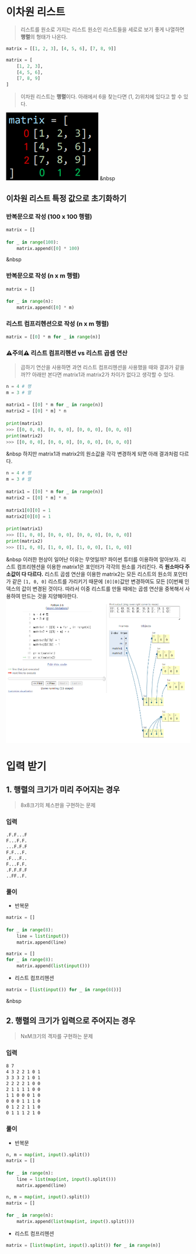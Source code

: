 # 이차원 리스트
> 리스트를 원소로 가지는 리스트
> 원소인 리스트들을 세로로 보기 좋게 나열하면 **행렬**의 형태가 나온다.
```python
matrix = [[1, 2, 3], [4, 5, 6], [7, 8, 9]]
```
```python
matrix = [
    [1, 2, 3],
    [4, 5, 6],
    [7, 8, 9]
]
```
> 이차원 리스트는 **행렬**이다.
> 아래에서 6을 찾는다면 (1, 2)위치에 있다고 할 수 있다.

![행렬.png](img/행렬.png)
&nbsp
## 이차원 리스트 특정 값으로 초기화하기
### 반복문으로 작성 (100 x 100 행렬)
```python
matrix = []

for _ in range(100):
    matrix.append([0] * 100)
```
&nbsp
### 반복문으로 작성 (n x m 행렬)
```python
matrix = []

for _ in range(n):
    matrix.append([0] * m)
```
### 리스트 컴프리헨션으로 작성 (n x m 행렬)
```python
matrix = [[0] * m for _ in range(n)]
```
### ⚠주의⚠ 리스트 컴프리헨션 vs 리스트 곱셈 연산
> 곱하기 연산을 사용하면 과연 리스트 컴프리헨션을 사용했을 때와 결과가 같을까??
아래만 본다면 matrix1과 matrix2가 차이가 없다고 생각할 수 있다.
```python
n = 4 # 행
m = 3 # 열

matrix1 = [[0] * m for _ in range(n)]
matrix2 = [[0] * m] * n

print(matrix1)
>>> [[0, 0, 0], [0, 0, 0], [0, 0, 0], [0, 0, 0]]
print(matrix2)
>>> [[0, 0, 0], [0, 0, 0], [0, 0, 0], [0, 0, 0]]
```
&nbsp
하지만 matrix1과 matrix2의 원소값을 각각 변경하게 되면 아래 결과처럼 다르다.
```python
n = 4 # 행
m = 3 # 열

matrix1 = [[0] * m for _ in range(n)]
matrix2 = [[0] * m] * n

matrix1[0][0] = 1
matrix2[0][0] = 1

print(matrix1)
>>> [[1, 0, 0], [0, 0, 0], [0, 0, 0], [0, 0, 0]]
print(matrix2)
>>> [[1, 0, 0], [1, 0, 0], [1, 0, 0], [1, 0, 0]]
```
&nbsp
이러한 현상이 일어난 이유는 무엇일까?
파이썬 튜터를 이용하여 알아보자.
리스트 컴프리헨션을 이용한 matrix1은 포인터가 각각의 원소를 가리킨다. 즉 **원소마다 주소값이 다 다르다.**
리스트 곱셈 연산을 이용한 matrix2는 모든 리스트의 원소의 포인터가 같은 `[1, 0, 0]` 리스트를 가리키기 때문에 `[0][0]`값만 변경하여도 모든 [0]번째 인덱스의 값이 변경된 것이다.
따라서 이중 리스트를 만들 때에는 곱셈 연산을 중복해서 사용하여 만드는 것을 지양해야한다.
![파이썬튜터.png](파이썬튜터.png "파이썬튜터.png")

# 입력 받기
## 1. 행렬의 크기가 미리 주어지는 경우
> 8x8크기의 체스판을 구현하는 문제
### 입력
```
.F.F...F
F...F.F.
...F.F.F
F.F...F.
.F...F..
F...F.F.
.F.F.F.F
..FF..F.
```
### 풀이
- 반복문
```python
matrix = []

for _ in range(8):
    line = list(input())
    matrix.append(line)
```
```python
matrix = []
for _ in range(8):
    matrix.append(list(input()))
```
- 리스트 컴프리헨션
```python
matrix = [list(input()) for _ in range(8())]
```
&nbsp
## 2.  행렬의 크기가 입력으로 주어지는 경우
> NxM크기의 격자를 구현하는 문제
### 입력
```
8 7
4 3 2 2 1 0 1
3 3 3 2 1 0 1
2 2 2 2 1 0 0 
2 1 1 1 1 0 0
1 1 0 0 0 1 0
0 0 0 1 1 1 0
0 1 2 2 1 1 0
0 1 1 1 2 1 0
```
### 풀이
- 반복문
```python
n, m = map(int, input().split())
matrix = []

for _ in range(n):
    line = list(map(int, input().split()))
    matrix.append(line)
```
```python
n, m = map(int, input().split())
matrix = []

for _ in range(n):
    matrix.append(list(map(int, input().split()))
```
- 리스트 컴프리헨션
```python
matrix = [list(map(int, input().split()) for _ in range(n)]
```